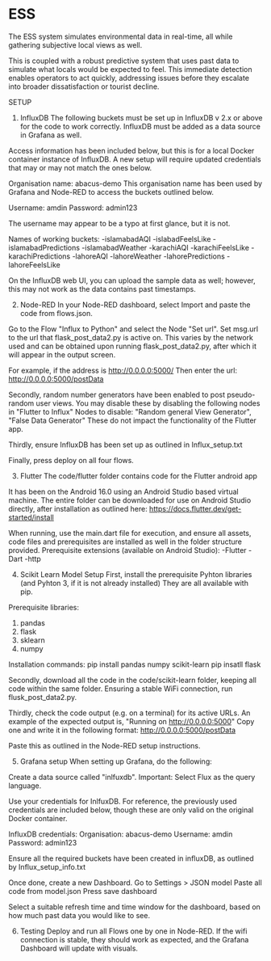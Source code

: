 # ESS

The ESS system simulates environmental data in real-time, all while gathering subjective local views as well.

This is coupled with a robust predictive system that uses past data to simulate what locals would be expected to feel.
This immediate detection enables operators to act quickly, addressing issues before they escalate into broader dissatisfaction or tourist decline.


SETUP

1. InfluxDB
The following buckets must be set up in InfluxDB v 2.x or above for the code to work correctly. 
InfluxDB must be added as a data source in Grafana as well. 

Access information has been included below, but this is for a local Docker container instance of InfluxDB. A new setup will require updated credentials that may or may not match the ones below.

Organisation name: abacus-demo
This organisation name has been used by Grafana and Node-RED to access the buckets outlined below.

Username: amdin
Password: admin123

The username may appear to be a typo at first glance, but it is not.

Names of working buckets:
-islamabadAQI
-islabadFeelsLike
-islamabadPredictions
-islamabadWeather
-karachiAQI
-karachiFeelsLike
-karachiPredictions
-lahoreAQI
-lahoreWeather
-lahorePredictions
-lahoreFeelsLike

On the InfluxDB web UI, you can upload the sample data as well; however, this may not work as the data contains past timestamps.


2. Node-RED
In your Node-RED dashboard, select Import and paste the code from flows.json.

Go to the Flow "Influx to Python" and select the Node "Set url". Set msg.url to the url that flask_post_data2.py is active on. 
This varies by the network used and can be obtained upon running flask_post_data2.py, after which it will appear in the output screen.

For example, if the address is  http://0.0.0.0:5000/
Then enter the url:  http://0.0.0.0:5000/postData

Secondly, random number generators have been enabled to post pseudo-random user views. You may disable these by disabling the following nodes in "Flutter to Influx"
Nodes to disable: "Random general View Generator", "False Data Generator"
These do not impact the functionality of the Flutter app.

Thirdly, ensure InfluxDB has been set up as outlined in Influx_setup.txt

Finally, press deploy on all four flows.

3. Flutter
The code/flutter folder contains code for the Flutter android app

It has been on the Android 16.0 using an Android Studio based virtual machine.
The entire folder can be downloaded for use on Android Studio directly, after installation as outlined here: https://docs.flutter.dev/get-started/install

When running, use the main.dart file for execution, and ensure all assets, code files and prerequisites are installed as well in the folder structure provided.
Prerequisite extensions (available on Android Studio):
-Flutter
-Dart
-http

4. Scikit Learn Model Setup
First, install the prerequisite Pyhton libraries (and Pyhton 3, if it is not already installed)
They are all available with pip.

Prerequisite libraries:
1. pandas
2. flask
3. sklearn
4. numpy

Installation commands:
pip install pandas numpy scikit-learn
pip insatll flask

Secondly, download all the code in the code/scikit-learn folder, keeping all code within the same folder. Ensuring a stable WiFi connection, run flusk_post_data2.py.

Thirdly, check the code output (e.g. on a terminal) for its active URLs.
An example of the expected output is, "Running on http://0.0.0.0:5000"
Copy one and write it in the following format:
 http://0.0.0.0:5000/postData

Paste this as outlined in the Node-RED setup instructions.

5. Grafana setup
When setting up Grafana, do the following:

Create a data source called "inlfuxdb".
Important: Select Flux as the query language.

Use your credentials for InlfuxDB.
For reference, the previously used credentials are included below, though these are only valid on the original Docker container.

InfluxDB credentials:
Organisation: abacus-demo
Username: amdin
Password: admin123

Ensure all the required buckets have been created in influxDB, as outlined by Influx_setup_info.txt

Once done, create a new Dashboard.
Go to Settings > JSON model
Paste all code from model.json
Press save dashboard

Select a suitable refresh time and time window for the dashboard, based on how much past data you would like to see.

6. Testing
Deploy and run all Flows one by one in Node-RED. If the wifi connection is stable, they should work as expected, and the Grafana Dashboard will update with visuals.



